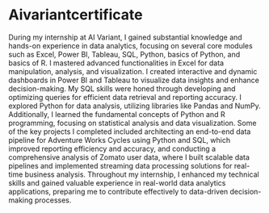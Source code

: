 # Aivariantcertificate
During my internship at AI Variant, I gained substantial knowledge and hands-on experience in data analytics, focusing on several core modules such as Excel, Power BI, Tableau, SQL, Python, basics of Python, and basics of R. I mastered advanced functionalities in Excel for data manipulation, analysis, and visualization. I created interactive and dynamic dashboards in Power BI and Tableau to visualize data insights and enhance decision-making. My SQL skills were honed through developing and optimizing queries for efficient data retrieval and reporting accuracy. I explored Python for data analysis, utilizing libraries like Pandas and NumPy. Additionally, I learned the fundamental concepts of Python and R programming, focusing on statistical analysis and data visualization. Some of the key projects I completed included architecting an end-to-end data pipeline for Adventure Works Cycles using Python and SQL, which improved reporting efficiency and accuracy, and conducting a comprehensive analysis of Zomato user data, where I built scalable data pipelines and implemented streaming data processing solutions for real-time business analysis. Throughout my internship, I enhanced my technical skills and gained valuable experience in real-world data analytics applications, preparing me to contribute effectively to data-driven decision-making processes.
